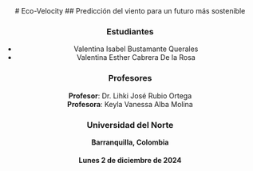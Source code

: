 <center>
# Eco-Velocity
## Predicción del viento para un futuro más sostenible

### Estudiantes
- Valentina Isabel Bustamante Querales
- Valentina Esther Cabrera De la Rosa

### Profesores
**Profesor**: Dr. Lihki José Rubio Ortega  
**Profesora**: Keyla Vanessa Alba Molina

### Universidad del Norte
**Barranquilla, Colombia**

#### Lunes 2 de diciembre de 2024
</center>


